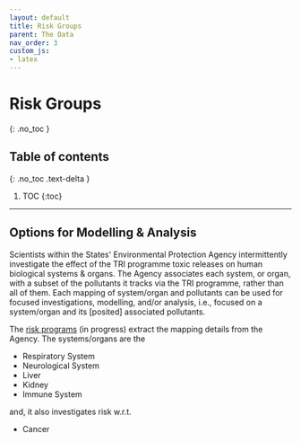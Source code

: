 ```yaml
---
layout: default
title: Risk Groups
parent: The Data
nav_order: 3
custom_js:
- latex
---
```


# Risk Groups
{: .no_toc }

## Table of contents
{: .no_toc .text-delta }

1. TOC
{:toc}

---

## Options for Modelling & Analysis

Scientists within the States' Environmental Protection Agency intermittently investigate the effect of the TRI programme toxic releases on  human biological systems & organs. The Agency associates each system, or organ, with a subset of the pollutants it tracks via the TRI programme, rather than all of them.  Each mapping of system/organ and pollutants can be used for focused investigations, modelling, and/or analysis, i.e., focused on a system/organ and its [posited] associated pollutants.

The [risk programs](https://github.com/vetiveria/risk) (in progress) extract the mapping details from the Agency.  The systems/organs are the

* Respiratory System
* Neurological System
* Liver
* Kidney
* Immune System

and, it also investigates risk w.r.t.

* Cancer
